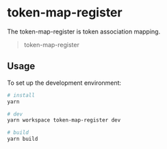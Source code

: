 # token-map-register

The token-map-register is token association mapping.

> token-map-register

## Usage

To set up the development environment:

```bash
# install
yarn

# dev
yarn workspace token-map-register dev

# build
yarn build
```
